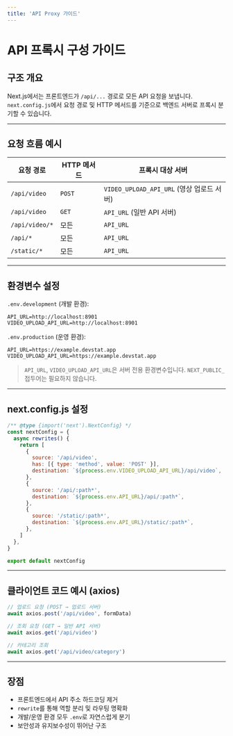 ```yaml
---
title: 'API Proxy 가이드'
---
```


# API 프록시 구성 가이드

## 구조 개요

Next.js에서는 프론트엔드가 `/api/...` 경로로 모든 API 요청을 보냅니다.
`next.config.js`에서 요청 경로 및 HTTP 메서드를 기준으로 백엔드 서버로 프록시 분기할 수 있습니다.

---

## 요청 흐름 예시

| 요청 경로          | HTTP 메서드 | 프록시 대상 서버                          |
| -------------- | -------- | ---------------------------------- |
| `/api/video`   | `POST`   | `VIDEO_UPLOAD_API_URL` (영상 업로드 서버) |
| `/api/video`   | `GET`    | `API_URL` (일반 API 서버)              |
| `/api/video/*` | 모든       | `API_URL`                          |
| `/api/*`       | 모든       | `API_URL`                          |
| `/static/*`    | 모든       | `API_URL`                          |

---

## 환경변수 설정

`.env.development` (개발 환경):

```env
API_URL=http://localhost:8901
VIDEO_UPLOAD_API_URL=http://localhost:8901
```

`.env.production` (운영 환경):

```env
API_URL=https://example.devstat.app
VIDEO_UPLOAD_API_URL=https://example.devstat.app
```

> `API_URL`, `VIDEO_UPLOAD_API_URL`은 서버 전용 환경변수입니다.
> `NEXT_PUBLIC_` 접두어는 필요하지 않습니다.

---

## next.config.js 설정

```js
/** @type {import('next').NextConfig} */
const nextConfig = {
  async rewrites() {
    return [
      {
        source: '/api/video',
        has: [{ type: 'method', value: 'POST' }],
        destination: `${process.env.VIDEO_UPLOAD_API_URL}/api/video`,
      },
      {
        source: '/api/:path*',
        destination: `${process.env.API_URL}/api/:path*`,
      },
      {
        source: '/static/:path*',
        destination: `${process.env.API_URL}/static/:path*`,
      },
    ]
  },
}

export default nextConfig
```

---

## 클라이언트 코드 예시 (axios)

```js
// 업로드 요청 (POST → 업로드 서버)
await axios.post('/api/video', formData)

// 조회 요청 (GET → 일반 API 서버)
await axios.get('/api/video')

// 카테고리 조회
await axios.get('/api/video/category')
```

---

## 장점

* 프론트엔드에서 API 주소 하드코딩 제거
* `rewrite`를 통해 역할 분리 및 라우팅 명확화
* 개발/운영 환경 모두 `.env`로 자연스럽게 분기
* 보안성과 유지보수성이 뛰어난 구조
